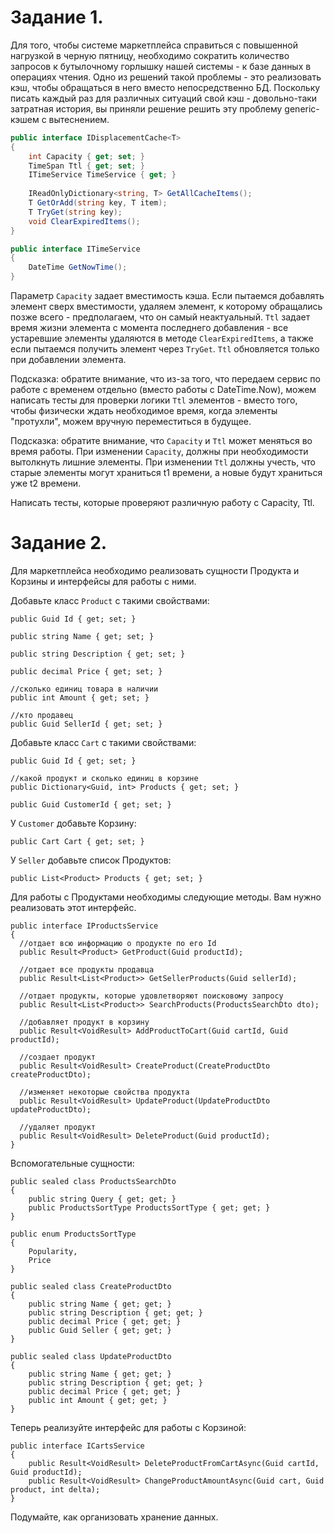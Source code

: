 # Задание 1.

Для того, чтобы системе маркетплейса справиться с повышенной нагрузкой в черную пятницу, необходимо сократить количество запросов к бутылочному горлышку нашей системы - к базе данных в операциях чтения. Одно из решений такой проблемы - это реализовать кэш, чтобы обращаться в него вместо непосредственно БД. Поскольку писать каждый раз для различных ситуаций свой кэш - довольно-таки затратная история, вы приняли решение решить эту проблему generic-кэшем с вытеснением.

```c#
public interface IDisplacementCache<T>
{
	int Capacity { get; set; }
	TimeSpan Ttl { get; set; }
	ITimeService TimeService { get; }
	
	IReadOnlyDictionary<string, T> GetAllCacheItems();
	T GetOrAdd(string key, T item);
	T TryGet(string key);
	void ClearExpiredItems();
}
```

```c#
public interface ITimeService
{
	DateTime GetNowTime();
}
```

Параметр `Capacity` задает вместимость кэша. Если пытаемся добавлять элемент сверх вместимости, удаляем элемент, к которому обращались позже всего - предполагаем, что он самый неактуальный. `Ttl` задает время жизни элемента с момента последнего добавления - все устаревшие элементы удаляются в методе `ClearExpiredItems`, а также если пытаемся получить элемент через `TryGet`. `Ttl` обновляется только при добавлении элемента.


Подсказка: обратите внимание, что из-за того, что передаем сервис по работе с временем отдельно (вместо работы с DateTime.Now), можем написать тесты для проверки логики `Ttl` элементов - вместо того, чтобы физически ждать необходимое время, когда элементы "протухли", можем вручную переместиться в будущее.

Подсказка: обратите внимание, что `Capacity` и `Ttl` может меняться во время работы. При изменении  `Capacity`, должны при необходимости вытолкнуть лишние элементы. При изменении `Ttl` должны учесть, что старые элементы могут храниться t1 времени, а новые будут храниться уже t2 времени.

Написать тесты, которые проверяют различную работу с Capacity, Ttl.

# Задание 2.

Для маркетплейса необходимо реализовать сущности Продукта и Корзины и интерфейсы для работы с ними.

Добавьте класс `Product` с такими свойствами:
```
public Guid Id { get; set; }

public string Name { get; set; }

public string Description { get; set; }

public decimal Price { get; set; }

//сколько единиц товара в наличии
public int Amount { get; set; }

//кто продавец
public Guid SellerId { get; set; }
```

Добавьте класс `Cart` с такими свойствами:
```
public Guid Id { get; set; }

//какой продукт и сколько единиц в корзине	
public Dictionary<Guid, int> Products { get; set; }

public Guid CustomerId { get; set; }
```

У `Customer` добавьте Корзину:
```
public Cart Cart { get; set; }
```

У `Seller` добавьте список Продуктов:
```
public List<Product> Products { get; set; }
```

Для работы с Продуктами необходимы следующие методы. Вам нужно реализовать этот интерфейс.
```
public interface IProductsService  
{  
  //отдает всю информацию о продукте по его Id
  public Result<Product> GetProduct(Guid productId);  
  
  //отдает все продукты продавца
  public Result<List<Product>> GetSellerProducts(Guid sellerId);
  
  //отдает продукты, которые удовлетворяют поисковому запросу
  public Result<List<Product>> SearchProducts(ProductsSearchDto dto);  
  
  //добавляет продукт в корзину
  public Result<VoidResult> AddProductToCart(Guid cartId, Guid productId);  
  
  //создает продукт
  public Result<VoidResult> CreateProduct(CreateProductDto createProductDto); 
  
  //изменяет некоторые свойства продукта
  public Result<VoidResult> UpdateProduct(UpdateProductDto updateProductDto); 
  
  //удаляет продукт
  public Result<VoidResult> DeleteProduct(Guid productId);  
}
```

Вспомогательные сущности:

```
public sealed class ProductsSearchDto  
{  
    public string Query { get; get; }  
    public ProductsSortType ProductsSortType { get; get; } 
}

public enum ProductsSortType  
{  
    Popularity,  
    Price  
}
```

```
public sealed class CreateProductDto  
{  
    public string Name { get; get; }  
    public string Description { get; get; }  
    public decimal Price { get; get; }  
    public Guid Seller { get; get; }  
}
```

```
public sealed class UpdateProductDto  
{  
    public string Name { get; get; }  
    public string Description { get; get; }  
    public decimal Price { get; get; }  
    public int Amount { get; get; }  
}
```

Теперь реализуйте интерфейс для работы с Корзиной:

```
public interface ICartsService  
{  
    public Result<VoidResult> DeleteProductFromCartAsync(Guid cartId, Guid productId);  
    public Result<VoidResult> ChangeProductAmountAsync(Guid cart, Guid product, int delta);  
}
```

Подумайте, как организовать хранение данных.
